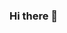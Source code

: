 ### Hi there 👋


<!--
**FazekasBalint/FazekasBalint** is a ✨ _special_ ✨ repository because its `README.md` (this file) appears on your GitHub profile.
[Kedvenc oldalam ](https://classroom.google.com/c/NjIxMzY4MjU4OTYy)
Here are some ideas to get you started:

- 🔭 I’m currently working on ...
- 🌱 I’m currently learning ...
- 👯 I’m looking to collaborate on ...
- 🤔 I’m looking for help with ...
- 💬 Ask me about ...
- 📫 How to reach me: ...
- 😄 Pronouns: ...
- ⚡ Fun fact: ...
-->

